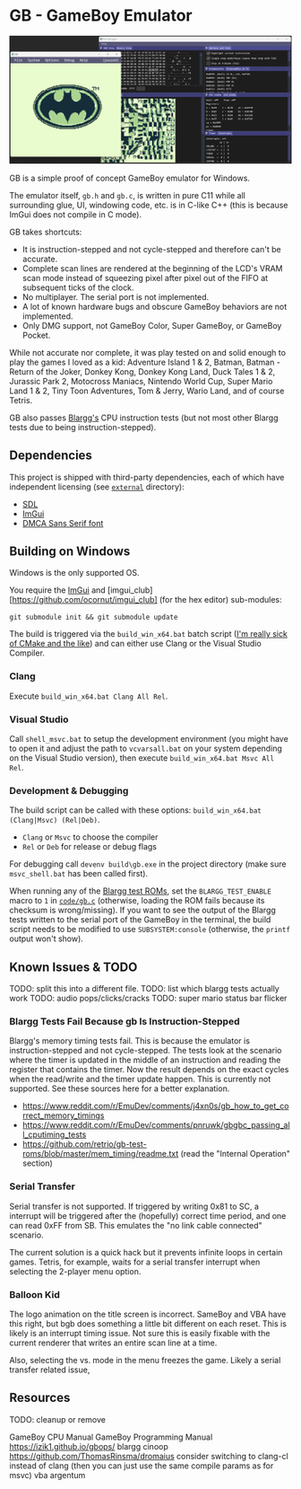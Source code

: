 # GB - GameBoy Emulator

![GB Teaser](gb_teaser.webp)

GB is a simple proof of concept GameBoy emulator for Windows.

The emulator itself, `gb.h` and `gb.c`, is written in pure C11 while all surrounding glue, UI, windowing code, etc. is in C-like C++ (this is because ImGui does not compile in C mode).

GB takes shortcuts:

- It is instruction-stepped and not cycle-stepped and therefore can't be accurate.
- Complete scan lines are rendered at the beginning of the LCD's VRAM scan mode instead of squeezing pixel after pixel out of the FIFO at subsequent ticks of the clock.
- No multiplayer. The serial port is not implemented.
- A lot of known hardware bugs and obscure GameBoy behaviors are not implemented.
- Only DMG support, not GameBoy Color, Super GameBoy, or GameBoy Pocket.

While not accurate nor complete, it was play tested on and solid enough to play the games I loved as a kid: Adventure Island 1 & 2, Batman, Batman - Return of the Joker, Donkey Kong, Donkey Kong Land, Duck Tales 1 & 2, Jurassic Park 2, Motocross Maniacs, Nintendo World Cup, Super Mario Land 1 & 2, Tiny Toon Adventures, Tom & Jerry, Wario Land, and of course Tetris.

GB also passes [Blargg's](https://github.com/retrio/gb-test-roms/tree/master) CPU instruction tests (but not most other Blargg tests due to being instruction-stepped).

## Dependencies

This project is shipped with third-party dependencies, each of which have independent licensing (see [`external`](external) directory):

- [SDL](https://libsdl.org/)
- [ImGui](https://github.com/ocornut/imgui)
- [DMCA Sans Serif font](https://web.archive.org/web/20210127100531/https://typedesign.netlify.app/dmcasansserif.html)

## Building on Windows

Windows is the only supported OS.

You require the [ImGui](https://github.com/ocornut/imgui) and [imgui_club][https://github.com/ocornut/imgui_club] (for the hex editor) sub-modules:

```
git submodule init && git submodule update
```

The build is triggered via the `build_win_x64.bat` batch script ([I'm really sick of CMake and the like](http://www.youtube.com/watch?v=Ee3EtYb8d1o&t=19m45s)) and can either use Clang or the Visual Studio Compiler.

### Clang

Execute `build_win_x64.bat Clang All Rel`.

### Visual Studio

Call `shell_msvc.bat` to setup the development environment (you might have to open it and adjust the path to `vcvarsall.bat` on your system depending on the Visual Studio version), then execute `build_win_x64.bat Msvc All Rel`.

### Development & Debugging

The build script can be called with these options: `build_win_x64.bat (Clang|Msvc) (Rel|Deb)`.

- `Clang` or `Msvc` to choose the compiler
- `Rel` or `Deb` for release or debug flags

For debugging call `devenv build\gb.exe` in the project directory (make sure `msvc_shell.bat` has been called first).

When running any of the [Blargg test ROMs](https://github.com/retrio/gb-test-roms/tree/master), set the `BLARGG_TEST_ENABLE` macro to `1` in [`code/gb.c`](code/gb.c) (otherwise, loading the ROM fails because its checksum is wrong/missing).
If you want to see the output of the Blargg tests written to the serial port of the GameBoy in the terminal, the build script needs to be modified to use `SUBSYSTEM:console` (otherwise, the `printf` output won't show).

## Known Issues & TODO

TODO: split this into a different file.
TODO: list which blargg tests actually work
TODO: audio pops/clicks/cracks
TODO: super mario status bar flicker

### Blargg Tests Fail Because gb Is Instruction-Stepped

Blargg's memory timing tests fail. This is because the emulator is instruction-stepped and not cycle-stepped. The tests look at the scenario where the timer is updated in the middle of an instruction and reading the register that contains the timer. Now the result depends on the exact cycles when the read/write and the timer update happen. This is currently not supported. See these sources here for a better explanation.

- https://www.reddit.com/r/EmuDev/comments/j4xn0s/gb_how_to_get_correct_memory_timings
- https://www.reddit.com/r/EmuDev/comments/pnruwk/gbgbc_passing_all_cputiming_tests
- https://github.com/retrio/gb-test-roms/blob/master/mem_timing/readme.txt (read the "Internal Operation" section)

### Serial Transfer

Serial transfer is not supported.
If triggered by writing 0x81 to SC, a interrupt will be triggered after the (hopefully) correct time period, and one can read 0xFF from SB.
This emulates the "no link cable connected" scenario.

The current solution is a quick hack but it prevents infinite loops in certain games.
Tetris, for example, waits for a serial transfer interrupt when selecting the 2-player  menu option.

### Balloon Kid

The logo animation on the title screen is incorrect.
SameBoy and VBA have this right, but bgb does something a little bit different on each reset.
This is likely is an interrupt timing issue.
Not sure this is easily fixable with the current renderer that writes an entire scan line at a time.

Also, selecting the vs. mode in the menu freezes the game.
Likely a serial transfer related issue, 

## Resources

TODO: cleanup or remove

GameBoy CPU Manual
GameBoy Programming Manual
https://izik1.github.io/gbops/
blargg
cinoop
https://github.com/ThomasRinsma/dromaius
consider switching to clang-cl instead of clang (then you can just use the same compile params as for msvc)
vba
argentum


